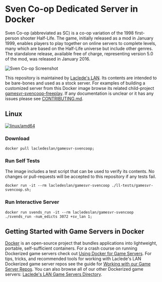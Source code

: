 # Sven Co-op Dedicated Server in Docker

Sven Co-op (abbreviated as SC) is a co-op variation of the 1998 first-person shooter Half-Life. The game, initially released as a mod in January 1999, enables players to play together on online servers to complete levels, many which are based on the Half-Life universe but include other genres. The standalone release, available free of charge, representing version 5.0 of the mod, was released in January 2016.

![Sven Co-op Screenshot](https://raw.githubusercontent.com/LacledesLAN/gamesvr-svencoop/master/.misc/screenshot1.jpg "Sven Co-op Screenshot")

This repository is maintained by [Laclede's LAN](https://lacledeslan.com). Its contents are intended to be bare-bones and used as a stock server. For examples of building a customized server from this Docker image browse its related child-project [gamesvr-svencoop-freeplay](https://github.com/LacledesLAN/gamesvr-svencoop-freeplay). If any documentation is unclear or it has any issues please see [CONTRIBUTING.md](./CONTRIBUTING.md).

## Linux

[![linux/amd64](https://github.com/LacledesLAN/gamesvr-svencoop/actions/workflows/build-linux-image.yml/badge.svg?branch=master)](https://github.com/LacledesLAN/gamesvr-svencoop/actions/workflows/build-linux-image.yml)

### Download

```shell
docker pull lacledeslan/gamesvr-svencoop;
```

### Run Self Tests

The image includes a test script that can be used to verify its contents. No changes or pull-requests will be accepted to this repository if any tests fail.

```shell
docker run -it --rm lacledeslan/gamesvr-svencoop ./ll-tests/gamesvr-svencoop.sh;
```

### Run Interactive Server

```shell
docker run svends_run -it --rm lacledeslan/gamesvr-svencoop ./svends_run -num_edicts 3072 +sv_lan 1;
```

## Getting Started with Game Servers in Docker

[Docker](https://docs.docker.com/) is an open-source project that bundles applications into lightweight, portable, self-sufficient containers. For a crash course on running Dockerized game servers check out [Using Docker for Game Servers](https://github.com/LacledesLAN/README.1ST/blob/master/GameServers/DockerAndGameServers.md). For tips, tricks, and recommended tools for working with Laclede's LAN Dockerized game server repos see the guide for [Working with our Game Server Repos](https://github.com/LacledesLAN/README.1ST/blob/master/GameServers/WorkingWithOurRepos.md). You can also browse all of our other Dockerized game servers: [Laclede's LAN Game Servers Directory](https://github.com/LacledesLAN/README.1ST/tree/master/GameServers).

